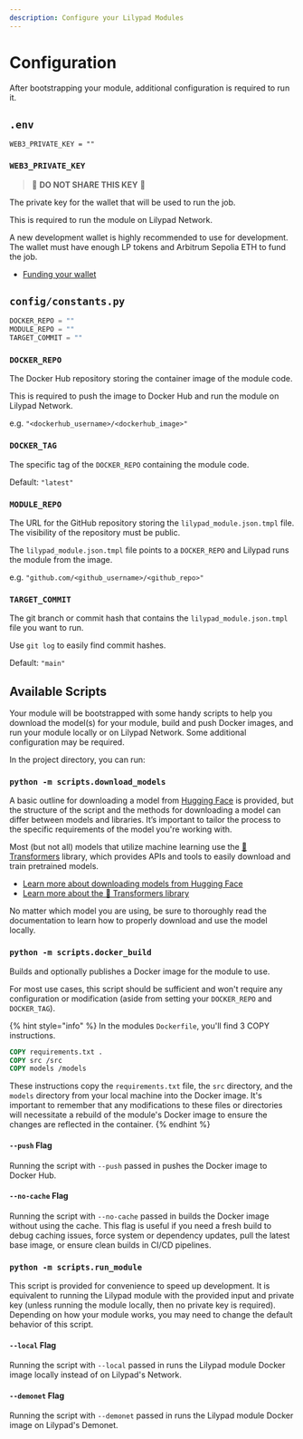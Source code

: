 ```yaml
---
description: Configure your Lilypad Modules
---
```


# Configuration

After bootstrapping your module, additional configuration is required to run it.

## `.env`

```
WEB3_PRIVATE_KEY = ""
```

### `WEB3_PRIVATE_KEY`

> 🚨 **DO NOT SHARE THIS KEY** 🚨

The private key for the wallet that will be used to run the job.

This is required to run the module on Lilypad Network.

A new development wallet is highly recommended to use for development.
The wallet must have enough LP tokens and Arbitrum Sepolia ETH to fund the job.

- [Funding your wallet](https://docs.lilypad.tech/lilypad/lilypad-testnet/quick-start/funding-your-wallet-from-faucet)

## `config/constants.py`

```python
DOCKER_REPO = ""
MODULE_REPO = ""
TARGET_COMMIT = ""
```

### `DOCKER_REPO`

The Docker Hub repository storing the container image of the module code.

This is required to push the image to Docker Hub and run the module on Lilypad Network.

e.g. `"<dockerhub_username>/<dockerhub_image>"`

### `DOCKER_TAG`

The specific tag of the `DOCKER_REPO` containing the module code.

Default: `"latest"`

### `MODULE_REPO`

The URL for the GitHub repository storing the `lilypad_module.json.tmpl` file. The visibility of the repository must be public.

The `lilypad_module.json.tmpl` file points to a `DOCKER_REPO` and Lilypad runs the module from the image.

e.g. `"github.com/<github_username>/<github_repo>"`

### `TARGET_COMMIT`

The git branch or commit hash that contains the `lilypad_module.json.tmpl` file you want to run.

Use `git log` to easily find commit hashes.

Default: `"main"`

## Available Scripts

Your module will be bootstrapped with some handy scripts to help you download the model(s) for your module, build and push Docker images, and run your module locally or on Lilypad Network. Some additional configuration may be required.

In the project directory, you can run:

### `python -m scripts.download_models`

A basic outline for downloading a model from [Hugging Face](https://huggingface.co/) is provided, but the structure of the script and the methods for downloading a model can differ between models and libraries. It’s important to tailor the process to the specific requirements of the model you're working with.

Most (but not all) models that utilize machine learning use the [🤗 Transformers](https://huggingface.co/docs/transformers/index) library, which provides APIs and tools to easily download and train pretrained models.

- [Learn more about downloading models from Hugging Face](https://huggingface.co/docs/hub/en/models-downloading)
- [Learn more about the 🤗 Transformers library](https://huggingface.co/docs/hub/en/transformers)

No matter which model you are using, be sure to thoroughly read the documentation to learn how to properly download and use the model locally.

### `python -m scripts.docker_build`

Builds and optionally publishes a Docker image for the module to use.

For most use cases, this script should be sufficient and won't require any configuration or modification (aside from setting your `DOCKER_REPO` and `DOCKER_TAG`).

{% hint style="info" %}
In the modules `Dockerfile`, you'll find 3 COPY instructions.

```Dockerfile
COPY requirements.txt .
COPY src /src
COPY models /models
```

These instructions copy the `requirements.txt` file, the `src` directory, and the `models` directory from your local machine into the Docker image. It's important to remember that any modifications to these files or directories will necessitate a rebuild of the module's Docker image to ensure the changes are reflected in the container.
{% endhint %}

#### `--push` Flag

Running the script with `--push` passed in pushes the Docker image to Docker Hub.

#### `--no-cache` Flag

Running the script with `--no-cache` passed in builds the Docker image without using the cache. This flag is useful if you need a fresh build to debug caching issues, force system or dependency updates, pull the latest base image, or ensure clean builds in CI/CD pipelines.

### `python -m scripts.run_module`

This script is provided for convenience to speed up development. It is equivalent to running the Lilypad module with the provided input and private key (unless running the module locally, then no private key is required). Depending on how your module works, you may need to change the default behavior of this script.

#### `--local` Flag

Running the script with `--local` passed in runs the Lilypad module Docker image locally instead of on Lilypad's Network.

#### `--demonet` Flag

Running the script with `--demonet` passed in runs the Lilypad module Docker image on Lilypad's Demonet.
